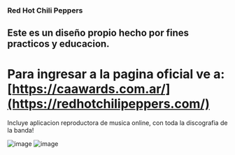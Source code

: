 ### Red Hot Chili Peppers
## Este es un diseño propio hecho por fines practicos y educacion.
# Para ingresar a la pagina oficial ve a: [https://caawards.com.ar/](https://redhotchilipeppers.com/)
Incluye aplicacion reproductora de musica online, con toda la discografia de la banda!

![image](https://github.com/user-attachments/assets/9cd80921-0de8-4f1e-a333-b4cfd5e11287)
![image](https://github.com/user-attachments/assets/cc3fc2e9-1411-4dc4-bcc0-d4799fdcc157)
